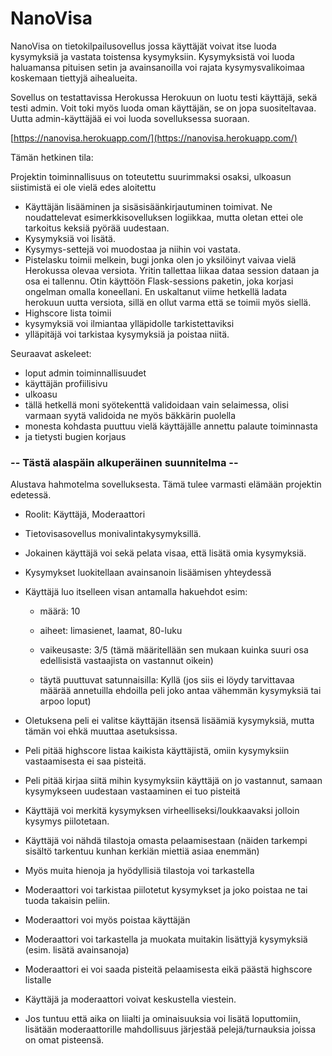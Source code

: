 # NanoVisa

NanoVisa on tietokilpailusovellus jossa käyttäjät voivat itse luoda kysymyksiä ja vastata toistensa kysymyksiin. Kysymyksistä voi luoda haluamansa pituisen setin ja avainsanoilla voi rajata kysymysvalikoimaa koskemaan tiettyjä aihealueita.

Sovellus on testattavissa Herokussa
Herokuun on luotu testi käyttäjä, sekä testi admin. Voit toki myös luoda oman käyttäjän, se on jopa suositeltavaa. Uutta admin-käyttäjää ei voi luoda sovelluksessa suoraan.

[https://nanovisa.herokuapp.com/](https://nanovisa.herokuapp.com/)

Tämän hetkinen tila:

Projektin toiminnallisuus on toteutettu suurimmaksi osaksi, ulkoasun siistimistä ei ole vielä edes aloitettu

- Käyttäjän lisääminen ja sisäsisäänkirjautuminen toimivat. Ne noudattelevat esimerkkisovelluksen logiikkaa, mutta oletan ettei ole tarkoitus keksiä pyörää uudestaan.
- Kysymyksiä voi lisätä.
- Kysymys-settejä voi muodostaa ja niihin voi vastata.
- Pistelasku toimii melkein, bugi jonka olen jo yksilöinyt vaivaa vielä Herokussa olevaa versiota. Yritin tallettaa liikaa dataa session dataan ja osa ei tallennu. Otin käyttöön Flask-sessions paketin, joka korjasi ongelman omalla koneellani. En uskaltanut viime hetkellä ladata herokuun uutta versiota, sillä en ollut varma että se toimii myös siellä.
- Highscore lista toimii
- kysymyksiä voi ilmiantaa ylläpidolle tarkistettaviksi
- ylläpitäjä voi tarkistaa kysymyksiä ja poistaa niitä.

Seuraavat askeleet:

- loput admin toiminnallisuudet
- käyttäjän profiilisivu
- ulkoasu
- tällä hetkellä moni syötekenttä validoidaan vain selaimessa, olisi varmaan syytä validoida ne myös bäkkärin puolella
- monesta kohdasta puuttuu vielä käyttäjälle annettu palaute toiminnasta
- ja tietysti bugien korjaus

### -- Tästä alaspäin alkuperäinen suunnitelma --

Alustava hahmotelma sovelluksesta. Tämä tulee varmasti elämään projektin edetessä.

- Roolit: Käyttäjä, Moderaattori

- Tietovisasovellus monivalintakysymyksillä.
- Jokainen käyttäjä voi sekä pelata visaa, että lisätä omia kysymyksiä.
- Kysymykset luokitellaan avainsanoin lisäämisen yhteydessä
- Käyttäjä luo itselleen visan antamalla hakuehdot esim:

  - määrä: 10

  - aiheet: limasienet, laamat, 80-luku

  - vaikeusaste: 3/5 (tämä määritellään sen mukaan kuinka suuri osa edellisistä vastaajista on vastannut oikein)

  - täytä puuttuvat satunnaisilla: Kyllä (jos siis ei löydy tarvittavaa määrää annetuilla ehdoilla peli joko antaa vähemmän kysymyksiä tai arpoo loput)

- Oletuksena peli ei valitse käyttäjän itsensä lisäämiä kysymyksiä, mutta tämän voi ehkä muuttaa asetuksissa.
- Peli pitää highscore listaa kaikista käyttäjistä, omiin kysymyksiin vastaamisesta ei saa pisteitä.
- Peli pitää kirjaa siitä mihin kysymyksiin käyttäjä on jo vastannut, samaan kysymykseen uudestaan vastaaminen ei tuo pisteitä
- Käyttäjä voi merkitä kysymyksen virheelliseksi/loukkaavaksi jolloin kysymys piilotetaan.
- Käyttäjä voi nähdä tilastoja omasta pelaamisestaan (näiden tarkempi sisältö tarkentuu kunhan kerkiän miettiä asiaa enemmän)
- Myös muita hienoja ja hyödyllisiä tilastoja voi tarkastella

- Moderaattori voi tarkistaa piilotetut kysymykset ja joko poistaa ne tai tuoda takaisin peliin.
- Moderaattori voi myös poistaa käyttäjän
- Moderaattori voi tarkastella ja muokata muitakin lisättyjä kysymyksiä (esim. lisätä avainsanoja)
- Moderaattori ei voi saada pisteitä pelaamisesta eikä päästä highscore listalle

- Käyttäjä ja moderaattori voivat keskustella viestein.

- Jos tuntuu että aika on liialti ja ominaisuuksia voi lisätä loputtomiin, lisätään moderaattorille mahdollisuus järjestää pelejä/turnauksia joissa on omat pisteensä.
